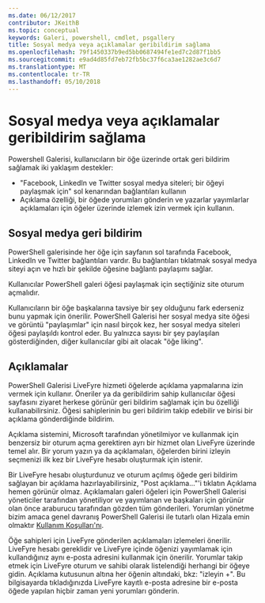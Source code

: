 ```yaml
---
ms.date: 06/12/2017
contributor: JKeithB
ms.topic: conceptual
keywords: Galeri, powershell, cmdlet, psgallery
title: Sosyal medya veya açıklamalar geribildirim sağlama
ms.openlocfilehash: 79f1450337b9ed5bb0687494fe1ed7c2d87f1bb5
ms.sourcegitcommit: e9ad4d85fd7eb72fb5bc37f6ca3ae1282ae3c6d7
ms.translationtype: MT
ms.contentlocale: tr-TR
ms.lasthandoff: 05/10/2018
---
```

# <a name="providing-feedback-via-social-media-or-comments"></a>Sosyal medya veya açıklamalar geribildirim sağlama

Powershell Galerisi, kullanıcıların bir öğe üzerinde ortak geri bildirim sağlamak iki yaklaşım destekler:

- "Facebook, LinkedIn ve Twitter sosyal medya siteleri; bir öğeyi paylaşmak için" sol kenarından bağlantıları kullanın
- Açıklama özelliği, bir öğede yorumları gönderin ve yazarlar yayımlarlar açıklamaları için öğeler üzerinde izlemek izin vermek için kullanın.

## <a name="social-media-feedback"></a>Sosyal medya geri bildirim

PowerShell galerisinde her öğe için sayfanın sol tarafında Facebook, LinkedIn ve Twitter bağlantıları vardır.
Bu bağlantıları tıklatmak sosyal medya siteyi açın ve hızlı bir şekilde öğesine bağlantı paylaşımı sağlar.

Kullanıcılar PowerShell galeri öğesi paylaşmak için seçtiğiniz site oturum açmalıdır.

Kullanıcıların bir öğe başkalarına tavsiye bir şey olduğunu fark ederseniz bunu yapmak için önerilir.
PowerShell Galerisi her sosyal medya site öğesi ve görüntü "paylaşımlar" için nasıl birçok kez, her sosyal medya siteleri öğesi paylaşıldı kontrol eder.
Bu yalnızca sayısı bir şey paylaşılan gösterdiğinden, diğer kullanıcılar gibi ait olacak "öğe liking".


## <a name="comments"></a>Açıklamalar

PowerShell Galerisi LiveFyre hizmeti öğelerde açıklama yapmalarına izin vermek için kullanır.
Öneriler ya da geribildirim sahip kullanıcılar öğesi sayfasını ziyaret herkese görünür geri bildirim sağlamak için bu özelliği kullanabilirsiniz.
Öğesi sahiplerinin bu geri bildirim takip edebilir ve birisi bir açıklama gönderdiğinde bildirim.

Açıklama sistemini, Microsoft tarafından yönetilmiyor ve kullanmak için benzersiz bir oturum açma gerektiren ayrı bir hizmet olan LiveFyre üzerinde temel alır.
Bir yorum yazın ya da açıklamaları, öğelerden birini izleyin seçmenizi ilk kez bir LiveFyre hesabı oluşturmak için istenir.

Bir LiveFyre hesabı oluşturdunuz ve oturum açılmış öğede geri bildirim sağlayan bir açıklama hazırlayabilirsiniz, "Post açıklama..."'i tıklatın Açıklama hemen görünür olmaz.
Açıklamaları galeri öğeleri için PowerShell Galerisi yöneticiler tarafından yönetiliyor ve yayımlanan ve başkaları için görünür olan önce araburucu tarafından gözden tüm gönderileri.
Yorumları yönetme bizim amaca genel davranış PowerShell Galerisi ile tutarlı olan Hizala emin olmaktır [Kullanım Koşulları'nı](https://www.powershellgallery.com/policies/Terms).

Öğe sahipleri için LiveFyre gönderilen açıklamaları izlemeleri önerilir.
LiveFyre hesabı gereklidir ve LiveFyre içinde öğenizi yayımlamak için kullandığınız aynı e-posta adresini kullanmak için önerilir.
Yorumlar takip etmek için LiveFyre oturum ve sahibi olarak listelendiği herhangi bir öğeye gidin.
Açıklama kutusunun altına her öğenin altındaki, bkz: "izleyin +".
Bu bilgisayarda tıkladığınızda LiveFyre kayıtlı e-posta adresine bir e-posta öğede yapılan hiçbir zaman yeni yorumları gönderin.